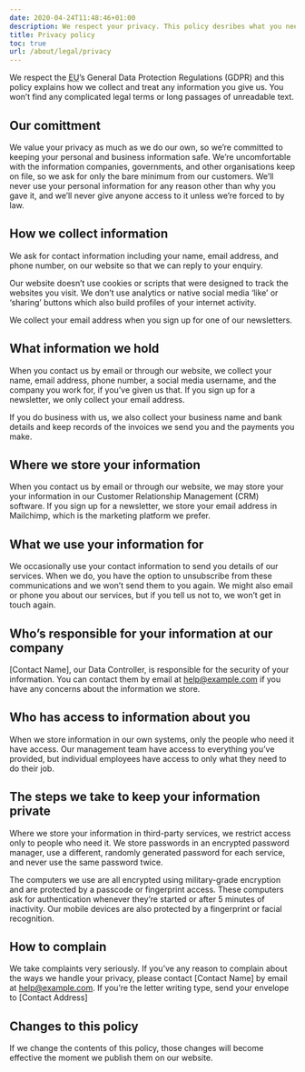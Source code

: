 ```yaml
---
date: 2020-04-24T11:48:46+01:00
description: We respect your privacy. This policy desribes what you need to know.
title: Privacy policy
toc: true
url: /about/legal/privacy
---
```


We respect the <abbr title="European Union">EU</abbr>’s General Data Protection Regulations (GDPR) and this policy explains how we collect and treat any information you give us. You won’t find any complicated legal terms or long passages of unreadable text.

## Our comittment

We value your privacy as much as we do our own, so we’re committed to keeping your personal and business information safe. We’re uncomfortable with the information companies, governments, and other organisations keep on file, so we ask for only the bare minimum from our customers. We’ll never use your personal information for any reason other than why you gave it, and we’ll never give anyone access to it unless we’re forced to by law.

## How we collect information

We ask for contact information including your name, email address, and phone number, on our website so that we can reply to your enquiry.

Our website doesn’t use cookies or scripts that were designed to track the websites you visit. We don’t use analytics or native social media ‘like’ or ‘sharing’ buttons which also build profiles of your internet activity.

We collect your email address when you sign up for one of our newsletters.

## What information we hold

When you contact us by email or through our website, we collect your name, email address, phone number, a social media username, and the company you work for, if you’ve given us that.
If you sign up for a newsletter, we only collect your email address.

If you do business with us, we also collect your business name and bank details and keep records of the invoices we send you and the payments you make.

## Where we store your information

When you contact us by email or through our website, we may store your your information in our Customer Relationship Management (CRM) software. If you sign up for a newsletter, we store your email address in Mailchimp, which is the marketing platform we prefer.

## What we use your information for

We occasionally use your contact information to send you details of our services. When we do, you have the option to unsubscribe from these communications and we won’t send them to you again. We might also email or phone you about our services, but if you tell us not to, we won’t get in touch again.

## Who’s responsible for your information at our company

[Contact Name], our Data Controller, is responsible for the security of your information. You can contact them by email at <a href="mailto:help@example.com ">help@example.com</a> if you have any concerns about the information we store.

## Who has access to information about you

When we store information in our own systems, only the people who need it have access. Our management team have access to everything you’ve provided, but individual employees have access to only what they need to do their job.

## The steps we take to keep your information private

Where we store your information in third-party services, we restrict access only to people who need it. We store passwords in an encrypted password manager, use a different, randomly generated password for each service, and never use the same password twice.

The computers we use are all encrypted using military-grade encryption and are protected by a passcode or fingerprint access. These computers ask for authentication whenever they’re started or after 5 minutes of inactivity. Our mobile devices are also protected by a fingerprint or facial recognition.

## How to complain

We take complaints very seriously. If you’ve any reason to complain about the ways we handle your privacy, please contact [Contact Name] by email at <a href="mailto:help@example.com ">help@example.com</a>. If you’re the letter writing type, send your envelope to [Contact Address]

## Changes to this policy

If we change the contents of this policy, those changes will become effective the moment we publish them on our website.